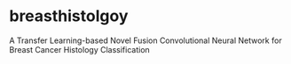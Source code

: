 # breasthistolgoy
A Transfer Learning-based Novel Fusion Convolutional Neural Network for Breast Cancer Histology Classification
